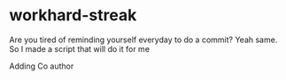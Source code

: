# workhard-streak
Are you tired of reminding yourself everyday to do a commit? Yeah same. So I made a script that will do it for me

Adding Co author
